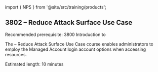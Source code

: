 import { NPS } from '@site/src/training/products';

## 3802 <NPS /> – Reduce Attack Surface Use Case

Recommended prerequisite: 3800 Introduction to <NPS />

The <NPS /> – Reduce Attack Surface Use Case course enables administrators to employ the Managed Account login account options when accessing resources.

Estimated length: 10 minutes
